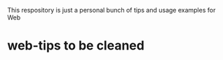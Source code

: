 This respository is just a personal bunch of tips and usage examples for Web
# web-tips to be cleaned

